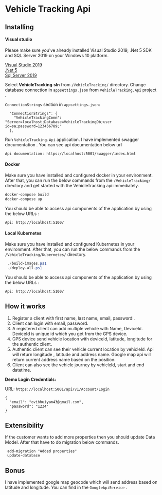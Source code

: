 # Vehicle Tracking Api

## Installing

#### Visual studio

Please make sure you've already installed Visual Studio 2019, .Net 5 SDK and SQL Server 2019 on your Windows 10 platform.

[Visual Studio 2019](https://visualstudio.microsoft.com/downloads/)  
[.Net 5](https://dotnet.microsoft.com/download/dotnet/5.0)  
[Sql Server 2019](https://www.microsoft.com/en-us/sql-server/sql-server-downloads)

Select **VehicleTracking.sln** from `/VehicleTracking/` directory.
Change database connection in `appsettings.json` from `VehicleTracking.Api` project .

`ConnectionStrings` section in `appsettings.json`:

```
  "ConnectionStrings": {
    "VehicleTrackingConn": "Server=localhost;Database=VehicleTrackingDb;user id=sa;password=123456789;"
  },

```

Run `VehicleTracking.Api` application.
I have implemented swagger documentation . You can see api documentation below url

```
Api documentation: https://localhost:5001/swagger/index.html
```

#### Docker

Make sure you have installed and configured docker in your environment. After that, you can run the below commands from the `/VehicleTracking/` directory and get started with the VehicleTracking api immediately.

```powershell
docker-compose build
docker-compose up
```

You should be able to access api components of the application by using the below URLs :

```
Api: http://localhost:5100/
```

#### Local Kubernetes

Make sure you have installed and configured Kubernetes in your environment.
After that, you can run the below commands from the `/VehicleTracking/Kubernetes/` directory.

```powershell
 ./build-images.ps1
 ./deploy-all.ps1
```

You should be able to access api components of the application by using the below URLs :

```
Api: http://localhost:5100/
```

## How it works

1. Register a client with first name, last name, email, password .
2. Client can login with email, password. 
3. A registered client can add multiple vehicle with Name, DeviceId. DeviceId is unique id which you get from the GPS device.
4. GPS device send vehicle location with deviceId, latitude, longitude for the authentic client.
5. Authentic client can see their vehicle current location by vehicleId. Api will return longitude , latitude and address name. Google map api will return current address name based on the position.
6. Client can also see the vehicle journey by vehicleId, start and end datetime.

**Demo Login Credentials:**

URL: `https://localhost:5001/api/v1/Account/Login`

```
{
  "email": "ovibhuiyan43@gmail.com",
  "password": "1234"
}
```

## Extensibility

If the customer wants to add more properties then you should update Data Model.
After that have to do migration below commands.

```package manager
 add-migration "Added properties"
 update-database
```

## Bonus

I have implemented google map geocode which will send address based on latitude and longitude. You can find in the `GoogleApiService` .
